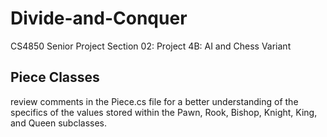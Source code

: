 # Divide-and-Conquer
CS4850 Senior Project Section 02: Project 4B: AI and Chess Variant

## Piece Classes 
review comments in the Piece.cs file for a better understanding of the specifics of 
the values stored within the Pawn, Rook, Bishop, Knight, King, and Queen subclasses.
